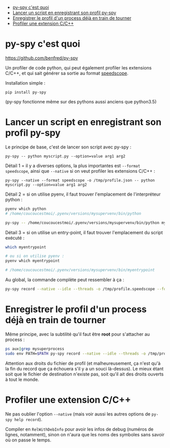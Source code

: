 * [py-spy c'est quoi](#py-spy-cest-quoi)
* [Lancer un script en enregistrant son profil py-spy](#lancer-un-script-en-enregistrant-son-profil-py-spy)
* [Enregistrer le profil d'un process déjà en train de tourner](#enregistrer-le-profil-dun-process-déjà-en-train-de-tourner)
* [Profiler une extension C/C++](#profiler-une-extension-cc)

# py-spy c'est quoi

https://github.com/benfred/py-spy

Un profiler de code python, qui peut également profiler les extensions C/C++, et qui sait générer sa sortie au format [speedscope](./speedscope.md).

Installation simple :

```
pip install py-spy
```

(py-spy fonctionne même sur des pythons aussi anciens que python3.5)

# Lancer un script en enregistrant son profil py-spy

Le principe de base, c'est de lancer son script avec py-spy :

```
py-spy -- python myscript.py --option=value arg1 arg2
```

Détail 1 = il y a diverses options, la plus importantes est `--format speedscope`, ainsi que `--native` si on veut profiler les extensions C/C++ :

```
py-spy --native --format speedscope -o /tmp/profile.json -- python myscript.py --option=value arg1 arg2
```

Détail 2 = si on utilise pyenv, il faut trouver l'emplacement de l'interpréteur python :

```sh
pyenv which python
# /home/coucoucestmoi/.pyenv/versions/mysupervenv/bin/python

py-spy -- /home/coucoucestmoi/.pyenv/versions/mysupervenv/bin/python myscript.py --option=value arg1 arg2
```

Détail 3 = si on utilise un entry-point, il faut trouver l'emplacement du script exécuté :

```sh
which myentrypoint

# ou si on utilise pyenv :
pyenv which myentrypoint

# /home/coucoucestmoi/.pyenv/versions/mysupervenv/bin/myentrypoint
```

Au global, la commande complète peut ressembler à ça :

```sh
py-spy record --native --idle --threads -o /tmp/profile.speedscope --format speedscope -- /home/coucoucestmoi/.pyenv/versions/mysupervenv/bin/python /home/coucoucestmoi@ratpsmart.local/.pyenv/versions/mysupervenv/bin/myentrypoint --option=value arg1 arg2
```

# Enregistrer le profil d'un process déjà en train de tourner

Même principe, avec la subtilité qu'il faut être **root** pour s'attacher au process :

```sh
ps aux|grep mysuperprocess
sudo env PATH=$PATH py-spy record --native --idle --threads -o /tmp/profile.speedscope --format speedscope --pid 42419
```

Attention aux droits du fichier de profil (et malheureusement, ça n'est qu'à la fin du record que ça échouera s'il y a un souci là-dessus). Le mieux étant soit que le fichier de destination n'existe pas, soit qu'il ait des droits ouverts à tout le monde.

# Profiler une extension C/C++

Ne pas oublier l'option `--native` (mais voir aussi les autres options de `py-spy help record`).

Compiler en `RelWithDebInfo` pour avoir les infos de debug (numéros de lignes, notamment), sinon on n'aura que les noms des symboles sans savoir où on passe le temps.
